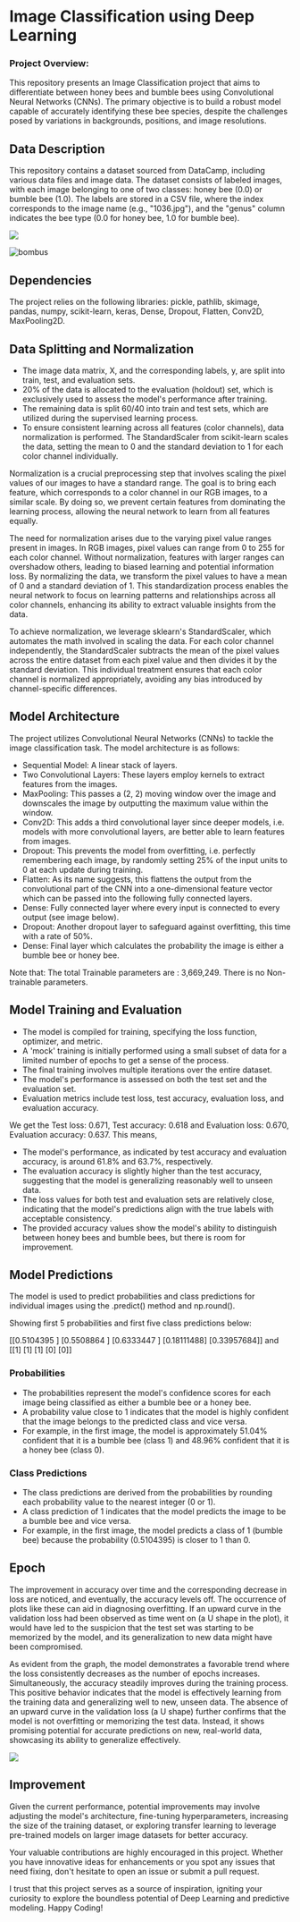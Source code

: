 
# Image Classification using Deep Learning


### Project Overview:

This repository presents an Image Classification project that aims to differentiate between honey bees and bumble bees using Convolutional Neural Networks (CNNs). The primary objective is to build a robust model capable of accurately identifying these bee species, despite the challenges posed by variations in backgrounds, positions, and image resolutions.


## Data Description

This repository contains a dataset sourced from DataCamp, including various data files and image data. The dataset consists of labeled images, with each image belonging to one of two classes: honey bee (0.0) or bumble bee (1.0). The labels are stored in a CSV file, where the index corresponds to the image name (e.g., "1036.jpg"), and the "genus" column indicates the bee type (0.0 for honey bee, 1.0 for bumble bee).


![](https://github.com/Wasif-Allvi/Image-Classification-with-Deep-Learning/assets/45194832/4160e4ba-3ab7-4dcc-a512-081e87fff091)



![bombus](https://github.com/Wasif-Allvi/Image-Classification-with-Deep-Learning/assets/45194832/41581c53-c21e-4d1e-bf9e-2a560b38e7c4)




## Dependencies

The project relies on the following libraries: pickle, pathlib, skimage, pandas, numpy, scikit-learn, keras, Dense, Dropout, Flatten, Conv2D, MaxPooling2D.
## Data Splitting and Normalization

- The image data matrix, X, and the corresponding labels, y, are split into train, test, and evaluation sets.
- 20% of the data is allocated to the evaluation (holdout) set, which is exclusively used to assess the model's performance after training.
- The remaining data is split 60/40 into train and test sets, which are utilized during the supervised learning process.
- To ensure consistent learning across all features (color channels), data normalization is performed. The StandardScaler from scikit-learn scales the data, setting the mean to 0 and the standard deviation to 1 for each color channel individually.

Normalization is a crucial preprocessing step that involves scaling the pixel values of our images to have a standard range. The goal is to bring each feature, which corresponds to a color channel in our RGB images, to a similar scale. By doing so, we prevent certain features from dominating the learning process, allowing the neural network to learn from all features equally.

The need for normalization arises due to the varying pixel value ranges present in images. In RGB images, pixel values can range from 0 to 255 for each color channel. Without normalization, features with larger ranges can overshadow others, leading to biased learning and potential information loss. By normalizing the data, we transform the pixel values to have a mean of 0 and a standard deviation of 1. This standardization process enables the neural network to focus on learning patterns and relationships across all color channels, enhancing its ability to extract valuable insights from the data.

To achieve normalization, we leverage sklearn's StandardScaler, which automates the math involved in scaling the data. For each color channel independently, the StandardScaler subtracts the mean of the pixel values across the entire dataset from each pixel value and then divides it by the standard deviation. This individual treatment ensures that each color channel is normalized appropriately, avoiding any bias introduced by channel-specific differences.
## Model Architecture

The project utilizes Convolutional Neural Networks (CNNs) to tackle the image classification task. The model architecture is as follows:

- Sequential Model: A linear stack of layers.
- Two Convolutional Layers: These layers employ kernels to extract features from the images.
- MaxPooling: This passes a (2, 2) moving window over the image and downscales the image by outputting the maximum value within the window.
- Conv2D: This adds a third convolutional layer since deeper models, i.e. models with more convolutional layers, are better able to learn features from images.
- Dropout: This prevents the model from overfitting, i.e. perfectly remembering each image, by randomly setting 25% of the input units to 0 at each update during training.
- Flatten: As its name suggests, this flattens the output from the convolutional part of the CNN into a one-dimensional feature vector which can be passed into the following fully connected layers.
- Dense: Fully connected layer where every input is connected to every output (see image below).
- Dropout: Another dropout layer to safeguard against overfitting, this time with a rate of 50%.
- Dense: Final layer which calculates the probability the image is either a bumble bee or honey bee.

Note that: The total Trainable parameters are : 3,669,249. There is no Non-trainable parameters.



## Model Training and Evaluation

- The model is compiled for training, specifying the loss function, optimizer, and metric.
- A 'mock' training is initially performed using a small subset of data for a limited number of epochs to get a sense of the process.
- The final training involves multiple iterations over the entire dataset.
- The model's performance is assessed on both the test set and the evaluation set.
- Evaluation metrics include test loss, test accuracy, evaluation loss, and evaluation accuracy.


We get the Test loss: 0.671, Test accuracy: 0.618 and Evaluation loss: 0.670, Evaluation accuracy: 0.637. This means,

- The model's performance, as indicated by test accuracy and evaluation accuracy, is around 61.8% and 63.7%, respectively.
- The evaluation accuracy is slightly higher than the test accuracy, suggesting that the model is generalizing reasonably well to unseen data.
- The loss values for both test and evaluation sets are relatively close, indicating that the model's predictions align with the true labels with acceptable consistency.
- The provided accuracy values show the model's ability to distinguish between honey bees and bumble bees, but there is room for improvement.

## Model Predictions

The model is used to predict probabilities and class predictions for individual images using the .predict() method and np.round().

Showing first 5 probabilities and first five class predictions below:

[[0.5104395 ]
 [0.5508864 ]
 [0.6333447 ]
 [0.18111488]
 [0.33957684]]  and [[1]
 [1]
 [1]
 [0]
 [0]]

### Probabilities

- The probabilities represent the model's confidence scores for each image being classified as either a bumble bee or a honey bee.
- A probability value close to 1 indicates that the model is highly confident that the image belongs to the predicted class and vice versa.
- For example, in the first image, the model is approximately 51.04% confident that it is a bumble bee (class 1) and 48.96% confident that it is a honey bee (class 0).

### Class Predictions

- The class predictions are derived from the probabilities by rounding each probability value to the nearest integer (0 or 1).
- A class prediction of 1 indicates that the model predicts the image to be a bumble bee and vice versa.
- For example, in the first image, the model predicts a class of 1 (bumble bee) because the probability (0.5104395) is closer to 1 than 0.


## Epoch

The improvement in accuracy over time and the corresponding decrease in loss are noticed, and eventually, the accuracy levels off. The occurrence of plots like these can aid in diagnosing overfitting. If an upward curve in the validation loss had been observed as time went on (a U shape in the plot), it would have led to the suspicion that the test set was starting to be memorized by the model, and its generalization to new data might have been compromised.

As evident from the graph, the model demonstrates a favorable trend where the loss consistently decreases as the number of epochs increases. Simultaneously, the accuracy steadily improves during the training process. This positive behavior indicates that the model is effectively learning from the training data and generalizing well to new, unseen data. The absence of an upward curve in the validation loss (a U shape) further confirms that the model is not overfitting or memorizing the test data. Instead, it shows promising potential for accurate predictions on new, real-world data, showcasing its ability to generalize effectively.




![](https://github.com/Wasif-Allvi/Image-Classification-with-Deep-Learning/assets/45194832/89f99b09-f41c-4d0f-b96f-e20a4b92dca8)
## Improvement


Given the current performance, potential improvements may involve adjusting the model's architecture, fine-tuning hyperparameters, increasing the size of the training dataset, or exploring transfer learning to leverage pre-trained models on larger image datasets for better accuracy.

Your valuable contributions are highly encouraged in this project. Whether you have innovative ideas for enhancements or you spot any issues that need fixing, don't hesitate to open an issue or submit a pull request.

I trust that this project serves as a source of inspiration, igniting your curiosity to explore the boundless potential of Deep Learning and predictive modeling. Happy Coding!
